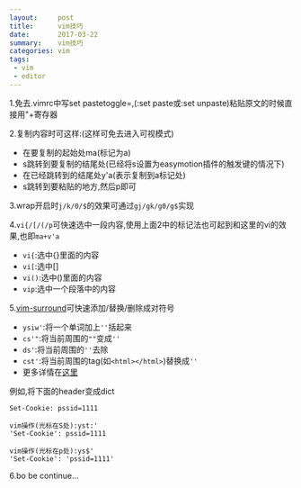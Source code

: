 ```yaml
---
layout:     post
title:      vim技巧
date:       2017-03-22
summary:    vim技巧
categories: vim
tags:
 - vim
 - editor
---
```



1.免去.vimrc中写set pastetoggle=<f7>,(:set paste或:set unpaste)粘贴原文的时候直接用"+寄存器

2.复制内容时可这样:(这样可免去进入可视模式)
+ 在要复制的起始处ma(标记为a)
+ s跳转到要复制的结尾处(已经将s设置为easymotion插件的触发键的情况下)
+ 在已经跳转到的结尾处y'a(表示复制到a标记处)
+ s跳转到要粘贴的地方,然后p即可

3.wrap开启时`j/k/0/$`的效果可通过`gj/gk/g0/g$`实现

4.`vi{/[/(/p`可快速选中一段内容,使用上面2中的标记法也可起到和这里的vi的效果,也即`ma+v'a`
+ `vi{`:选中{}里面的内容
+ `vi[`:选中[]
+ `vi()`:选中()里面的内容
+ `vip`:选中一个段落中的内容

5.[vim-surround][1]可快速添加/替换/删除成对符号    
+ `ysiw'`:将一个单词加上`''`括起来
+ `cs'"`:将当前周围的`""`变成`''`
+ `ds'`:将当前周围的`''`去除
+ `cst'`:将当前周围的tag(如`<html></html>`)替换成`''`
+ 更多详情在[这里][2]

例如,将下面的header变成dict

```
Set-Cookie: pssid=1111

vim操作(光标在S处):yst:'
'Set-Cookie': pssid=1111

vim操作(光标在p处):ys$'
'Set-Cookie': 'pssid=1111'
```

6.bo be continue...

[1]: https://github.com/tpope/vim-surround
[2]: https://github.com/tpope/vim-surround
